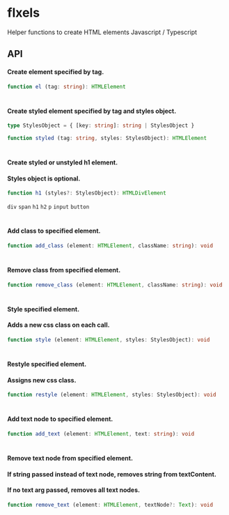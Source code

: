 # flxels
Helper functions to create HTML elements
Javascript / Typescript

## API

#### Create element specified by tag.
```typescript
function el (tag: string): HTMLElement
```

#
#### Create styled element specified by tag and styles object.
```typescript
type StylesObject = { [key: string]: string | StylesObject }
```

```typescript
function styled (tag: string, styles: StylesObject): HTMLElement
```

#
#### Create styled or unstyled h1 element.
#### Styles object is optional.
```typescript
function h1 (styles?: StylesObject): HTMLDivElement
```
`div` `span` `h1` `h2` `p` `input` `button`

#
#### Add class to specified element.
```typescript
function add_class (element: HTMLElement, className: string): void
```

#
#### Remove class from specified element.
```typescript
function remove_class (element: HTMLElement, className: string): void
```

#
#### Style specified element.
#### Adds a new css class on each call.
```typescript
function style (element: HTMLElement, styles: StylesObject): void
```

#
#### Restyle specified element.
#### Assigns new css class.
```typescript
function restyle (element: HTMLElement, styles: StylesObject): void
```

#
#### Add text node to specified element.
```typescript
function add_text (element: HTMLElement, text: string): void
```

#
#### Remove text node from specified element.
#### If string passed instead of text node, removes string from textContent.
#### If no text arg passed, removes all text nodes.
```typescript
function remove_text (element: HTMLElement, textNode?: Text): void
```
